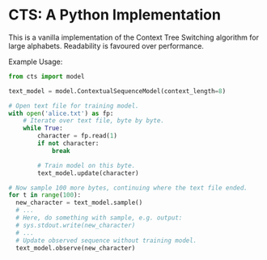 CTS: A Python Implementation
============================

This is a vanilla implementation of the Context Tree Switching algorithm for large alphabets.
Readability is favoured over performance.

Example Usage:

```python
from cts import model

text_model = model.ContextualSequenceModel(context_length=8)

# Open text file for training model. 
with open('alice.txt') as fp:
    # Iterate over text file, byte by byte. 
    while True:
        character = fp.read(1)
        if not character:
            break

        # Train model on this byte. 
        text_model.update(character)

# Now sample 100 more bytes, continuing where the text file ended. 
for t in range(100):
  new_character = text_model.sample()
  # ...
  # Here, do something with sample, e.g. output: 
  # sys.stdout.write(new_character)
  # ...
  # Update observed sequence without training model. 
  text_model.observe(new_character)
```
